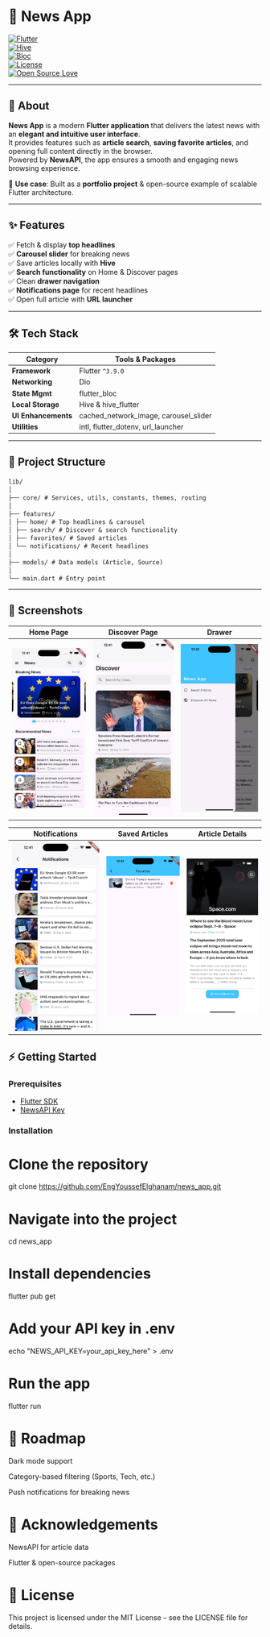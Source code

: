# 📰 News App  

[![Flutter](https://img.shields.io/badge/Flutter-3.9-blue?logo=flutter&logoColor=white)](https://flutter.dev/)  
[![Hive](https://img.shields.io/badge/Database-Hive-yellow?logo=hive&logoColor=white)](https://docs.hivedb.dev/)  
[![Bloc](https://img.shields.io/badge/State%20Management-Bloc-purple)](https://bloclibrary.dev/#/)  
[![License](https://img.shields.io/badge/License-MIT-green.svg)](LICENSE)  
[![Open Source Love](https://badges.frapsoft.com/os/v2/open-source.svg?v=103)](https://opensource.org/)  

---

## 📖 About  

**News App** is a modern **Flutter application** that delivers the latest news with an **elegant and intuitive user interface**.  
It provides features such as **article search**, **saving favorite articles**, and opening full content directly in the browser.  
Powered by **NewsAPI**, the app ensures a smooth and engaging news browsing experience.  

🔗 **Use case**: Built as a **portfolio project** & open-source example of scalable Flutter architecture.  

---

## ✨ Features  

✅ Fetch & display **top headlines**  
✅ **Carousel slider** for breaking news  
✅ Save articles locally with **Hive**  
✅ **Search functionality** on Home & Discover pages  
✅ Clean **drawer navigation**  
✅ **Notifications page** for recent headlines  
✅ Open full article with **URL launcher**  

---

## 🛠️ Tech Stack  

| Category          | Tools & Packages |
|-------------------|------------------|
| **Framework**     | Flutter `^3.9.0` |
| **Networking**    | Dio |
| **State Mgmt**    | flutter_bloc |
| **Local Storage** | Hive & hive_flutter |
| **UI Enhancements** | cached_network_image, carousel_slider |
| **Utilities**     | intl, flutter_dotenv, url_launcher |

---

## 📂 Project Structure  
```
lib/
│
├── core/ # Services, utils, constants, themes, routing
│
├── features/
│ ├── home/ # Top headlines & carousel
│ ├── search/ # Discover & search functionality
│ ├── favorites/ # Saved articles
│ └── notifications/ # Recent headlines
│
├── models/ # Data models (Article, Source)
│
└── main.dart # Entry point

```
---

## 📸 Screenshots  
 


| Home Page | Discover Page | Drawer |
|-----------|---------------|--------|
| ![Home](assets/images/home.png) | ![Discover](assets/images/discover.png) | ![Drawer](assets/images/Drawer.png) |

| Notifications | Saved Articles | Article Details |
|---------------|----------------|-----------------|
| ![Notification](assets/images/notifications.png) | ![Saved](assets/images/favorites.png) | ![Details](assets/images/details.png) |


## ⚡ Getting Started  

### Prerequisites  
- [Flutter SDK](https://docs.flutter.dev/get-started/install)  
- [NewsAPI Key](https://newsapi.org/)  

### Installation  

# Clone the repository
git clone https://github.com/EngYoussefElghanam/news_app.git

# Navigate into the project
cd news_app

# Install dependencies
flutter pub get

# Add your API key in .env
echo "NEWS_API_KEY=your_api_key_here" > .env

# Run the app
flutter run
# 🚀 Roadmap
 Dark mode support

 Category-based filtering (Sports, Tech, etc.)

 Push notifications for breaking news

# 🙌 Acknowledgements
NewsAPI for article data

Flutter & open-source packages

# 📜 License
This project is licensed under the MIT License – see the LICENSE file for details.

